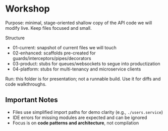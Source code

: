 # Workshop

Purpose: minimal, stage-oriented shallow copy of the API code we will modify live. Keep files focused and small.

Structure

- 01-current: snapshot of current files we will touch
- 02-enhanced: scaffolds pre-created for guards/interceptors/pipes/decorators
- 03-product: stubs for queues/websockets to segue into productization
- 04-platform: stubs for multi-tenancy and microservice clients

Run: this folder is for presentation; not a runnable build. Use it for diffs and code walkthroughs.

## Important Notes

- Files use simplified import paths for demo clarity (e.g., `./users.service`)
- IDE errors for missing modules are expected and can be ignored
- Focus is on **code patterns and architecture**, not compilation
